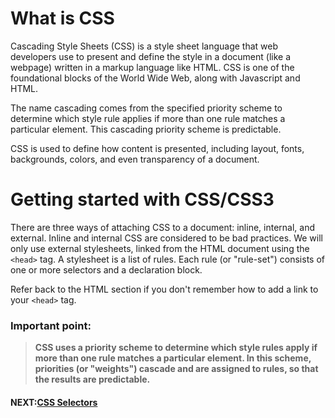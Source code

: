 # What is CSS

Cascading Style Sheets (CSS) is a style sheet language that web developers use to present and define the style in a document (like a webpage) written in a markup language like HTML. CSS is one of the foundational blocks of the World Wide Web, along with Javascript and HTML. 

The name cascading comes from the specified priority scheme to determine which style rule applies if more than one rule matches a particular element. This cascading priority scheme is predictable.

CSS is used to define how content is presented, including layout, fonts, backgrounds, colors, and even transparency of a document.


# Getting started with CSS/CSS3
There are three ways of attaching CSS to a document:  inline, internal, and external. Inline and internal CSS are considered to be bad practices. We will only use external stylesheets, linked from the HTML document using the ```<head>``` tag. A stylesheet is a list of rules. Each rule (or "rule-set") consists of one or more selectors and a declaration block.

Refer back to the HTML section if you don't remember how to add a link to your ```<head>``` tag.

### Important point:
> **CSS uses a priority scheme to determine which style rules apply if more than one rule matches a particular element. In this scheme, priorities (or "weights")  cascade and are assigned to rules, so that the results are predictable.**

#### NEXT:[CSS Selectors](./css_selectors.md)

